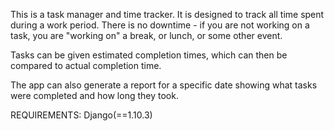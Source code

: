 This is a task manager and time tracker. It is designed to track all time spent during a work period. There is no downtime - if you are not working on a task, you are "working on" a break, or lunch, or some other event.

Tasks can be given estimated completion times, which can then be compared to actual completion time.

The app can also generate a report for a specific date showing what tasks were completed and how long they took.

REQUIREMENTS:
Django(==1.10.3)
